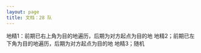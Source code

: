 ```yaml
---
layout: page
title: 文档：28 队
---
```


地精1：前期已右上角为目的地遍历，后期为对方起点为目的地
地精2；前期已左下角为目的地遍历，后期为对方起点为目的地
地精3；随机